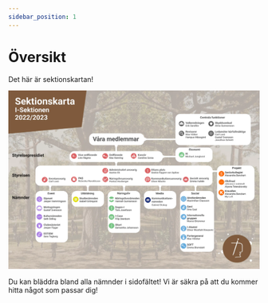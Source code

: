 ```yaml
---
sidebar_position: 1
---
```


# Översikt

Det här är sektionskartan!

![map](../static//img/karta.png)

Du kan bläddra bland alla nämnder i sidofältet! Vi är säkra på att du kommer hitta något som passar dig!